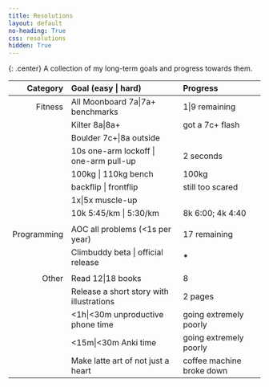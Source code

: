 ```yaml
---
title: Resolutions
layout: default
no-heading: True
css: resolutions
hidden: True
---
```


{: .center}
A collection of my long-term goals and progress towards them.

<!--
Notes regarding the resolutions, so I don't forget.

Books:
- Oathbringer (it was comfy).
- The Soul of a New Machine (it was also comfy).
- The Lies of Locke Lamora
- Red Seas Under Red Skies
- The Republic of Thieves
- Rythm of War (to refresh)
- Wind and Truth (banger)
- Lost Metal (comfy)
-->

| Category | Goal (<span class="silver">easy</span> \| <span class="gold">hard</span>) | Progress |
| --:  | :-- | :-- |
| Fitness | All Moonboard <span class="silver">7a</span>\|<span class="gold">7a+</span> benchmarks | <span class="silver">1</span>\|<span class="gold">9</span> remaining |
|         | Kilter <span class="silver">8a</span>\|<span class="gold">8a+</span> | got a 7c+ flash |
|         | Boulder <span class="silver">7c+</span>\|<span class="gold">8a</span> outside | |
|         | <span class="silver">10s one-arm lockoff</span> \| <span class="gold">one-arm pull-up</span> | <span class="silver">2 seconds</span> |
|         | <span class="silver">100kg</span> \| <span class="gold">110kg</span> bench | <span class="silver">100kg</span> |
|         | <span class="silver">backflip</span> \| <span class="gold">frontflip</span> | still too scared |
|         | <span class="silver">1x</span>\|<span class="gold">5x</span> muscle-up | <strong><span class="silver">*</span></strong> <strong><span class="gold">*</span></strong> |
|         | 10k <span class="silver">5:45/km</span> \| <span class="gold">5:30/km</span>  | 8k <span class="silver">6:00</span>; 4k <span class="silver">4:40</span> |
|         | | |
| Programming | AOC <span class="silver">all problems</span> (<span class="gold">&lt;1s per year</span>) | <span class="silver">17</span> remaining |
|             | Climbuddy <span class="silver">beta</span> \| <span class="gold">official release</span> | <strong><span class="silver">*</span></strong> |
|       | | |
| Other | Read <span class="silver">12</span>\|<span class="gold">18</span> books | <span class="silver">8</span> |
|       | Release a <span class="silver">short story</span> <span class="gold">with illustrations</span> | <span class="silver">2</span> pages |
|       | <span class="silver">&lt;1h</span>\|<span class="gold">&lt;30m</span> unproductive phone time | going extremely poorly |
|       | <span class="silver">&lt;15m</span>\|<span class="gold">&lt;30m</span> Anki time | going extremely poorly |
|       | Make <span class="silver">latte art</span> of <span class="gold">not just a heart</span> | coffee machine broke down |

